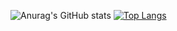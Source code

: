 ![Anurag's GitHub stats](https://github-readme-stats.vercel.app/api?username=PringleCPP&show_icons=true&theme=dark)
[![Top Langs](https://github-readme-stats.vercel.app/api/top-langs/?username=PringleCPP&theme=dark)](https://github.com/anuraghazra/github-readme-stats)
